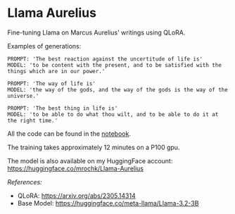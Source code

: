 # Llama Aurelius
Fine-tuning Llama on Marcus Aurelius' writings using QLoRA.

Examples of generations:

```
PROMPT: 'The best reaction against the uncertitude of life is'
MODEL: 'to be content with the present, and to be satisfied with the things which are in our power.'
```

```
PROMPT: 'The way of life is'
MODEL: 'the way of the gods, and the way of the gods is the way of the universe.'
```

```
PROMPT: 'The best thing in life is'
MODEL: 'to be able to do what thou wilt, and to be able to do it at the right time.'
```

All the code can be found in the [notebook](nb.ipynb).

The training takes approximately 12 minutes on a P100 gpu.

The model is also available on my HuggingFace account:\
https://huggingface.co/mrochk/Llama-Aurelius

*References:*
- QLoRA: https://arxiv.org/abs/2305.14314
- Base Model: https://huggingface.co/meta-llama/Llama-3.2-3B
